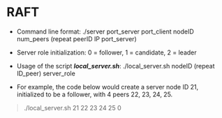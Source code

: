 # RAFT

* Command line format: ./server port_server port_client nodeID num_peers (repeat peerID IP port_server)
* Server role initialization: 0 = follower, 1 = candidate, 2 = leader

* Usage of the script ***local_server.sh***: ./local_server.sh nodeID (repeat ID_peer) server_role 
* For example, the code below would create a server node ID 21, initialized to be a follower, 
with 4 peers 22, 23, 24, 25.
> ./local_server.sh 21 22 23 24 25 0 
